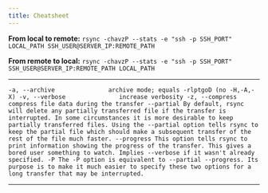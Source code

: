```yaml
---
title: Cheatsheet
---
```


**From local to remote:**
`rsync -chavzP --stats -e "ssh -p SSH_PORT" LOCAL_PATH SSH_USER@SERVER_IP:REMOTE_PATH`

**From remote to local:**
`rsync -chavzP --stats -e "ssh -p SSH_PORT" SSH_USER@SERVER_IP:REMOTE_PATH LOCAL_PATH`

-----

`-a, --archive               archive mode; equals -rlptgoD (no -H,-A,-X)
-v, --verbose               increase verbosity
-z, --compress              compress file data during the transfer
--partial
By default, rsync will delete any partially transferred file if the transfer is interrupted. In some circumstances it is more desirable to keep partially transferred files. Using the --partial option tells rsync to keep the partial file which should make a subsequent transfer of the rest of the file much faster.
--progress
This option tells rsync to print information showing the progress of the transfer. This gives a bored user something to watch. Implies --verbose if it wasn't already specified.
-P
The -P option is equivalent to --partial --progress. Its purpose is to make it much easier to specify these two options for a long transfer that may be interrupted.`

-----